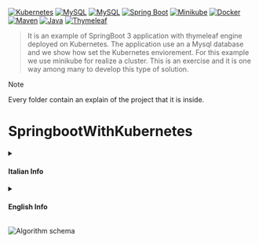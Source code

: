 [![Kubernetes](https://img.shields.io/badge/Kubernetes-Deployment-blue?logo=kubernetes)](https://kubernetes.io/)
[![MySQL](https://img.shields.io/badge/MySQL-Database-orange?logo=mysql)](https://www.mysql.com/)
[![MySQL](https://img.shields.io/badge/MySQL-Container-blue?logo=mysql)](https://www.mysql.com/)
[![Spring Boot](https://img.shields.io/badge/Spring_Boot-Container-green?logo=spring)](https://spring.io/projects/spring-boot)
[![Minikube](https://img.shields.io/badge/Minikube-Kubernetes%20Local%20Cluster-blue?logo=minikube)](https://minikube.sigs.k8s.io/docs/start/)
[![Docker](https://img.shields.io/badge/Docker-Container%20Platform-blue?logo=docker)](https://www.docker.com/)
[![Maven](https://img.shields.io/badge/Apache_Maven-Build%20Automation-red?logo=apache-maven)](https://maven.apache.org/)
[![Java](https://img.shields.io/badge/Java-Programming%20Language-red?logo=java)](https://www.java.com/)
[![Thymeleaf](https://img.shields.io/badge/Thymeleaf-Template%20Engine-green)](https://www.thymeleaf.org/)

> It is an example of SpringBoot 3 application with thymeleaf engine deployed on Kubernetes. The application use an a Mysql database and we show how set the Kubernetes enviorement. For this example we use minikube for realize a cluster. This is an exercise and it is one way among many to develop this type of solution.


> [!NOTE]
> Every folder contain an explain of the project that it is inside.

# SpringbootWithKubernetes
<details>

<summary> <h4> Italian Info </h4> </summary>

## Deployment su Minikube (Italiano)

Questo documento descrive come effettuare il deploy dell'applicazione su Minikube utilizzando i file di configurazione di Kubernetes presenti nella directory `Kubernetes Configuration`.

### Prerequisiti

- [Minikube](https://minikube.sigs.k8s.io/docs/start/) installato e in esecuzione.
- [kubectl](https://kubernetes.io/docs/tasks/tools/install-kubectl/) Kubernetes installato.
- [Installer for Docker ](https://www.docker.com/products/kubernetes/)
- [Installer for Minikube ](https://minikube.sigs.k8s.io/docs/start/)
### Procedura di Deployment

1. Apri un terminale e naviga alla root del progetto.
2. Esegui il seguente comando avviare minikube ``` minikube start ``` ![Algorithm schema](./img/Minikube_start.gif)
3. Esegui il seguente comando per applicare la configurazione di Kubernetes:
   1. ``` kubectl apply -f Kubernetes\ Configuration ``` e il comando 
   2. ``` minikube service app-service ```
   ![Algorithm schema](./img/Minikube_expose_service.gif)

### Risultato 
#### Architecture 
![Architecture schema](./img/Kubernetes_SpringBoot.png)
#### Web Application in funzione 
L'applicazione permette di salvare nel database la propria cripto valuta con diverse info. 
Il servizio permett di avere la valuta aggiornata al prezzo attuale ad ogni aggiornamento della pagina home.
![Algorithm schema](./img/Example_App.gif)
#### Spiegazione della configurazione di distribuzione 
![Algorithm schema](./img/sreen4.jpg)
</details>

<details>
<summary> <h4> English Info </h4></summary>

## Deployment on Minikube (English)
This document describes how to deploy the application on Minikube using the Kubernetes configuration files located in the Kubernetes Configuration directory.
### Prerequisites

- [Minikube](https://minikube.sigs.k8s.io/docs/start/)Minikube installed and running.
- [kubectl](https://kubernetes.io/docs/tasks/tools/install-kubectl/) Kubernetes installed.
- [Installer for Docker ](https://www.docker.com/products/kubernetes/)
- [Installer for Minikube ](https://minikube.sigs.k8s.io/docs/start/)
###  Deployment Procedure

  1. Open a terminal and navigate to the project root.
  2. Run the following command to start minikube ``` minikube start ``` ![Algorithm schema](./img/Minikube_start.gif)
  3. Run the following command to apply the Kubernetes configuration:
   1. ``` kubectl apply -f Kubernetes\ Configuration ``` e il comando ``` minikube service app-service ``` ![Algorithm schema](./img/Minikube_expose_service.gif)

### Result
#### Web Application running
The application allows you to save your crypto currency in the database with different info. 
The service allows you to have the currency updated at the current price with each update of the home page.
![Algorithm schema](./img/Example_App.gif)
#### Explain the deployment and SpringBoot configuration
![Algorithm schema](./img/sreen4.jpg)
</details>

![Algorithm schema](./img/Example_App.gif)
